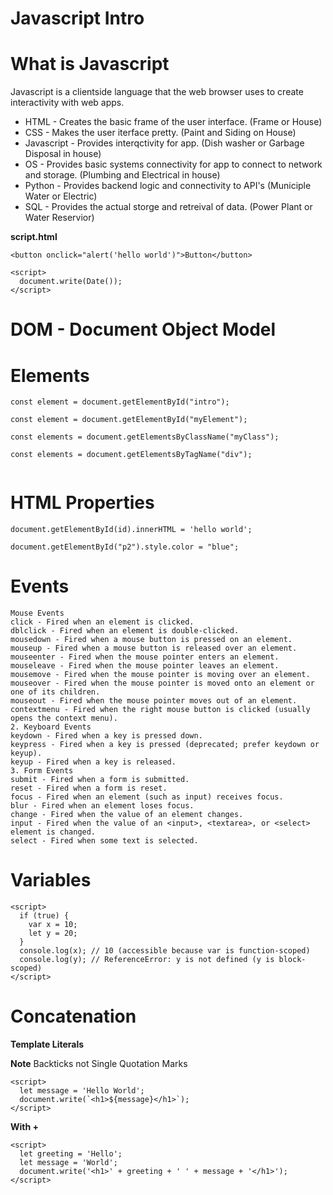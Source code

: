 Javascript Intro
===

# What is Javascript

Javascript is a clientside language that the web browser uses to create interactivity with web apps.

* HTML - Creates the basic frame of the user interface. (Frame or House)
* CSS - Makes the user iterface pretty. (Paint and Siding on House)
* Javascript - Provides interqctivity for app. (Dish washer or Garbage Disposal in house) 
* OS - Provides basic systems connectivity for app to connect to network and storage. (Plumbing and Electrical in house)
* Python - Provides backend logic and connectivity to API's (Municiple Water or Electric)
* SQL - Provides the actual storge and retreival of data. (Power Plant or Water Reservior)

**script.html**
```
<button onclick="alert('hello world')">Button</button>
```

```
<script>
  document.write(Date());
</script>
```

# DOM - Document Object Model

# Elements

```
const element = document.getElementById("intro");

const element = document.getElementById("myElement");

const elements = document.getElementsByClassName("myClass");

const elements = document.getElementsByTagName("div");


```

# HTML Properties

```
document.getElementById(id).innerHTML = 'hello world';

document.getElementById("p2").style.color = "blue";

```

# Events
```
Mouse Events
click - Fired when an element is clicked.
dblclick - Fired when an element is double-clicked.
mousedown - Fired when a mouse button is pressed on an element.
mouseup - Fired when a mouse button is released over an element.
mouseenter - Fired when the mouse pointer enters an element.
mouseleave - Fired when the mouse pointer leaves an element.
mousemove - Fired when the mouse pointer is moving over an element.
mouseover - Fired when the mouse pointer is moved onto an element or one of its children.
mouseout - Fired when the mouse pointer moves out of an element.
contextmenu - Fired when the right mouse button is clicked (usually opens the context menu).
2. Keyboard Events
keydown - Fired when a key is pressed down.
keypress - Fired when a key is pressed (deprecated; prefer keydown or keyup).
keyup - Fired when a key is released.
3. Form Events
submit - Fired when a form is submitted.
reset - Fired when a form is reset.
focus - Fired when an element (such as input) receives focus.
blur - Fired when an element loses focus.
change - Fired when the value of an element changes.
input - Fired when the value of an <input>, <textarea>, or <select> element is changed.
select - Fired when some text is selected.
```

# Variables
```
<script>
  if (true) {
    var x = 10;
    let y = 20;
  }
  console.log(x); // 10 (accessible because var is function-scoped)
  console.log(y); // ReferenceError: y is not defined (y is block-scoped)
</script>
```

# Concatenation

**Template Literals**

**Note** Backticks not Single Quotation Marks
```
<script>
  let message = 'Hello World';
  document.write(`<h1>${message}</h1>`);
</script>
```

**With +**
```
<script>
  let greeting = 'Hello';
  let message = 'World';
  document.write('<h1>' + greeting + ' ' + message + '</h1>');
</script>
```
